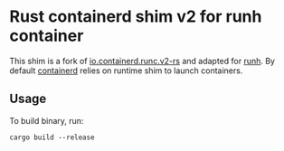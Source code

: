 # Rust containerd shim v2 for runh container

This shim is a fork of [io.containerd.runc.v2-rs](https://github.com/containerd/rust-extensions/blob/main/crates/runc-shim) and adapted for [runh](https://github.com/hermit-os/runh).
By default [containerd](https://github.com/containerd/containerd) relies on runtime shim to launch containers.

## Usage

To build binary, run:
```shell
cargo build --release
```
